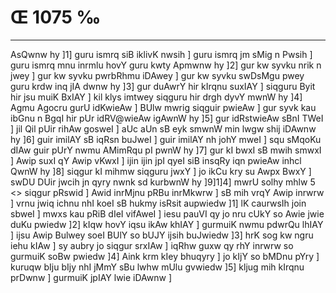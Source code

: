 # Œ 1075 ‰
---
AsQwnw hy ]1] guru ismrq siB iklivK nwsih ] guru ismrq jm sMig
n Pwsih ] guru ismrq mnu inrmlu hovY guru kwty Apmwnw hy ]2] gur kw
syvku nrik n jwey ] gur kw syvku pwrbRhmu iDAwey ] gur kw syvku swDsMgu
pwey guru krdw inq jIA dwnw hy ]3] gur duAwrY hir kIrqnu suxIAY ]
siqguru Byit hir jsu muiK BxIAY ] kil klys imtwey siqguru hir drgh
dyvY mwnW hy ]4] Agmu Agocru gurU idKwieAw ] BUlw mwrig siqguir
pwieAw ] gur syvk kau ibGnu n BgqI hir pUr idRV@wieAw igAwnW hy ]5]
gur idRstwieAw sBnI TWeI ] jil Qil pUir rihAw gosweI ] aUc aUn sB
eyk smwnW min lwgw shij iDAwnw hy ]6] guir imilAY sB iqRsn buJweI
] guir imilAY nh johY mweI ] squ sMqoKu dIAw guir pUrY nwmu AMimRqu pI pwnW
hy ]7] gur kI bwxI sB mwih smwxI ] Awip suxI qY Awip vKwxI ] ijin
ijin jpI qyeI siB insqRy iqn pwieAw inhcl QwnW hy ]8] siqgur kI
mihmw siqguru jwxY ] jo ikCu kry su Awpx BwxY ] swDU DUir jwcih jn qyry
nwnk sd kurbwnW hy ]9]1]4]
mwrU solhy mhlw 5
<> siqgur pRswid ]
Awid inrMjnu pRBu inrMkwrw ] sB mih vrqY Awip inrwrw ] vrnu jwiq
ichnu nhI koeI sB hukmy isRsit aupwiedw ]1] lK caurwsIh join sbweI
] mwxs kau pRiB dIeI vifAweI ] iesu pauVI qy jo nru cUkY so Awie jwie
duKu pwiedw ]2] kIqw hovY iqsu ikAw khIAY ] gurmuiK nwmu pdwrQu lhIAY
] ijsu Awip Bulwey soeI BUlY so bUJY ijsih buJwiedw ]3] hrK sog kw ngru
iehu kIAw ] sy aubry jo siqgur srxIAw ] iqRhw guxw qy rhY inrwrw so
gurmuiK soBw pwiedw ]4] Aink krm kIey bhuqyry ] jo kIjY so bMDnu pYry ]
kuruqw bIju bIjy nhI jMmY sBu lwhw mUlu gvwiedw ]5] kljug mih kIrqnu
prDwnw ] gurmuiK jpIAY lwie iDAwnw ]
####
